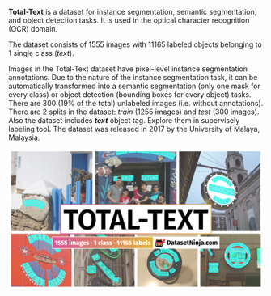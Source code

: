 **Total-Text** is a dataset for instance segmentation, semantic segmentation, and object detection tasks. It is used in the optical character recognition (OCR) domain. 

The dataset consists of 1555 images with 11165 labeled objects belonging to 1 single class (*text*).

Images in the Total-Text dataset have pixel-level instance segmentation annotations. Due to the nature of the instance segmentation task, it can be automatically transformed into a semantic segmentation (only one mask for every class) or object detection (bounding boxes for every object) tasks. There are 300 (19% of the total) unlabeled images (i.e. without annotations). There are 2 splits in the dataset: *train* (1255 images) and *test* (300 images). Also the dataset includes ***text*** object tag. Explore them in supervisely labeling tool. The dataset was released in 2017 by the University of Malaya, Malaysia.

<img src="https://github.com/dataset-ninja/total-text/raw/main/visualizations/poster.png">
